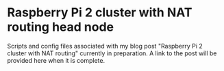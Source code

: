 # Raspberry Pi 2 cluster with NAT routing head node

Scripts and config files associated with my blog post "Raspberry Pi 2 cluster with NAT routing" currently in preparation. A link to the post will be provided here when it is complete.


